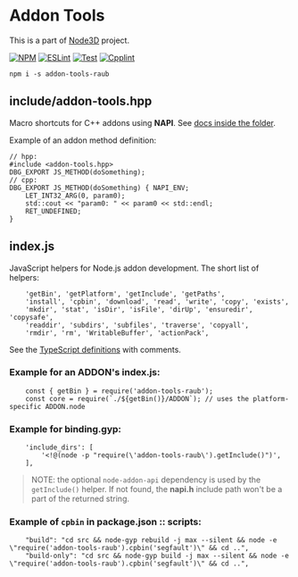 # Addon Tools

This is a part of [Node3D](https://github.com/node-3d) project.

[![NPM](https://badge.fury.io/js/addon-tools-raub.svg)](https://badge.fury.io/js/addon-tools-raub)
[![ESLint](https://github.com/node-3d/addon-tools-raub/actions/workflows/eslint.yml/badge.svg)](https://github.com/node-3d/addon-tools-raub/actions/workflows/eslint.yml)
[![Test](https://github.com/node-3d/addon-tools-raub/actions/workflows/test.yml/badge.svg)](https://github.com/node-3d/addon-tools-raub/actions/workflows/test.yml)
[![Cpplint](https://github.com/node-3d/addon-tools-raub/actions/workflows/cpplint.yml/badge.svg)](https://github.com/node-3d/addon-tools-raub/actions/workflows/cpplint.yml)

```
npm i -s addon-tools-raub
```


## include/addon-tools.hpp

Macro shortcuts for C++ addons using **NAPI**.
See [docs inside the folder](/include).

Example of an addon method definition:

```
// hpp:
#include <addon-tools.hpp>
DBG_EXPORT JS_METHOD(doSomething);
// cpp:
DBG_EXPORT JS_METHOD(doSomething) { NAPI_ENV;
	LET_INT32_ARG(0, param0);
	std::cout << "param0: " << param0 << std::endl;
	RET_UNDEFINED;
}
```


## index.js

JavaScript helpers for Node.js addon development. The short list of helpers:
```
	'getBin', 'getPlatform', 'getInclude', 'getPaths',
	'install', 'cpbin', 'download', 'read', 'write', 'copy', 'exists',
	'mkdir', 'stat', 'isDir', 'isFile', 'dirUp', 'ensuredir', 'copysafe',
	'readdir', 'subdirs', 'subfiles', 'traverse', 'copyall',
	'rmdir', 'rm', 'WritableBuffer', 'actionPack',
```


See the [TypeScript definitions](/index.d.ts) with comments.


### Example for an ADDON's **index.js**:

```
	const { getBin } = require('addon-tools-raub');
	const core = require(`./${getBin()}/ADDON`); // uses the platform-specific ADDON.node
```


### Example for **binding.gyp**:

```
	'include_dirs': [
		'<!@(node -p "require(\'addon-tools-raub\').getInclude()")',
	],
```

> NOTE: the optional `node-addon-api` dependency is used by the `getInclude()` helper. If not found,
	the **napi.h** include path won't be a part of the returned string.


### Example of `cpbin` in **package.json :: scripts**:

```
	"build": "cd src && node-gyp rebuild -j max --silent && node -e \"require('addon-tools-raub').cpbin('segfault')\" && cd ..",
	"build-only": "cd src && node-gyp build -j max --silent && node -e \"require('addon-tools-raub').cpbin('segfault')\" && cd ..",
```

